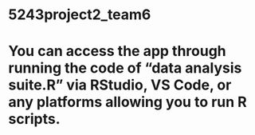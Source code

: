 # 5243project2_team6
# You can access the app through running the code of “data analysis suite.R” via RStudio, VS Code, or any platforms allowing you to run R scripts.
